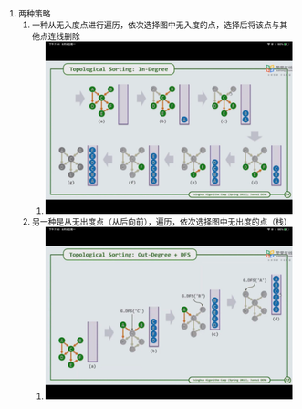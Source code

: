1. 两种策略
   1. 一种从无入度点进行遍历，依次选择图中无入度的点，选择后将该点与其他点连线删除
      1. ![image-20220810120240244](res/05.拓扑排序/image-20220810120240244.png)
   2. 另一种是从无出度点（从后向前），遍历，依次选择图中无出度的点（栈）
      1. ![image-20220810120227277](res/05.拓扑排序/image-20220810120227277.png)